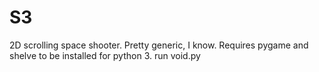 # S3
2D scrolling space shooter. Pretty generic, I know.
Requires pygame and shelve to be installed for python 3.
run void.py
